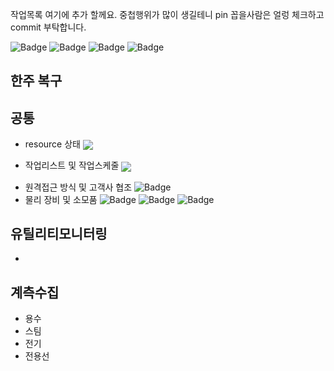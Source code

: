 작업목록 여기에 추가 할께요. 중첩행위가 많이 생길테니 pin 꼽을사람은 얼렁 체크하고 commit 부탁합니다.


![Badge](https://img.shields.io/badge/처리할꺼면-red)
![Badge](https://img.shields.io/badge/이관요청-333)
![Badge](https://img.shields.io/badge/완료및검토요청-blue)
![Badge](https://img.shields.io/badge/완료-skyblue)


## 한주 복구




## 공통

- <p>resource 상태 <img src="https://img.shields.io/badge/quristyle-red" style="vertical-align: middle;"/></p>
- <p>작업리스트 및 작업스케줄 <img src="https://img.shields.io/badge/quristyle-red" style="vertical-align: middle;"/></p>
- 원격접근 방식 및 고객사 협조 ![Badge](https://img.shields.io/badge/quristyle-red)
- 물리 장비 및 소모품 ![Badge](https://img.shields.io/badge/quristyle-red) ![Badge](https://img.shields.io/badge/jwp-red) ![Badge](https://img.shields.io/badge/dhk-red)

## 유틸리티모니터링

- 


## 계측수집

- 용수
- 스팀
- 전기
- 전용선


